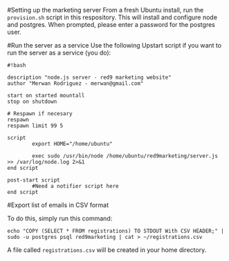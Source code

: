 #Setting up the marketing server 
From a fresh Ubuntu install, run the `provision.sh` script in this respository.  This will
install and configure node and postgres.  When prompted, please enter a password for the
postgres user.

#Run the server as a service
Use the following Upstart script if you want to run the server as a service (you do):
```
#!bash

description "node.js server - red9 marketing website"
author "Merwan Rodriguez - merwan@gmail.com"

start on started mountall
stop on shutdown

# Respawn if necesary
respawn
respawn limit 99 5

script
        export HOME="/home/ubuntu"

        exec sudo /usr/bin/node /home/ubuntu/red9marketing/server.js >> /var/log/node.log 2>&1
end script

post-start script
        #Need a notifier script here
end script

```


#Export list of emails in CSV format 

To do this, simply run this command:

`echo "COPY (SELECT * FROM registrations) TO STDOUT With CSV HEADER;" | sudo -u postgres psql red9marketing | cat > ~/registrations.csv`

A file called `registrations.csv` will be created in your home directory.